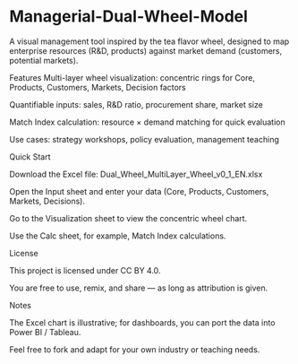 # Managerial-Dual-Wheel-Model
A visual management tool inspired by the tea flavor wheel, designed to map enterprise resources (R&amp;D, products) against market demand (customers, potential markets). 

Features
Multi-layer wheel visualization: concentric rings for Core, Products, Customers, Markets, Decision factors

Quantifiable inputs: sales, R&D ratio, procurement share, market size

Match Index calculation: resource × demand matching for quick evaluation

Use cases: strategy workshops, policy evaluation, management teaching

Quick Start

Download the Excel file: Dual_Wheel_MultiLayer_Wheel_v0_1_EN.xlsx

Open the Input sheet and enter your data (Core, Products, Customers, Markets, Decisions).

Go to the Visualization sheet to view the concentric wheel chart.

Use the Calc sheet, for example, Match Index calculations.

License

This project is licensed under CC BY 4.0.

You are free to use, remix, and share — as long as attribution is given.

Notes

The Excel chart is illustrative; for dashboards, you can port the data into Power BI / Tableau.

Feel free to fork and adapt for your own industry or teaching needs.
